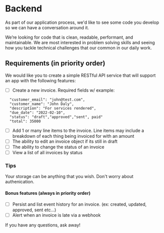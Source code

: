 # Backend

As part of our application process, we'd like to see some code you develop so we can have a conversation around it. 

We’re looking for code that is clean, readable, performant, and maintainable. We are most interested in problem solving skills and seeing how you tackle technical challenges that our common in our daily work.

## Requirements (in priority order)
  
We would like you to create a simple RESTful API service that will support an app with the following features:

 - [ ] Create a new invoice. Required fields w/ example:
```
  "customer_email": "john@test.com",
  "customer_name": "John Daly",
  "description": "For services rendered",
  "due_date": "2022-02-10",
  "status": "draft","approved","sent", paid"
  "total": 35000
``` 
 - [ ] Add 1 or many line items to the invoice. Line items may include a breakdown of each thing being invoiced for with an amount
 - [ ] The ability to edit an invoice object if its still in draft
 - [ ] The ability to change the status of an invoice 
 - [ ] View a list of all invoices by status 

### Tips
Your storage can be anything that you wish.
Don't worry about authenication. 

#### Bonus features (always in priority order)

 - [ ] Persist and list event history for an invoice. (ex: created, updated, approved, sent etc...)
 - [ ] Alert when an invoice is late via a webhook

If you have any questions, ask away!


